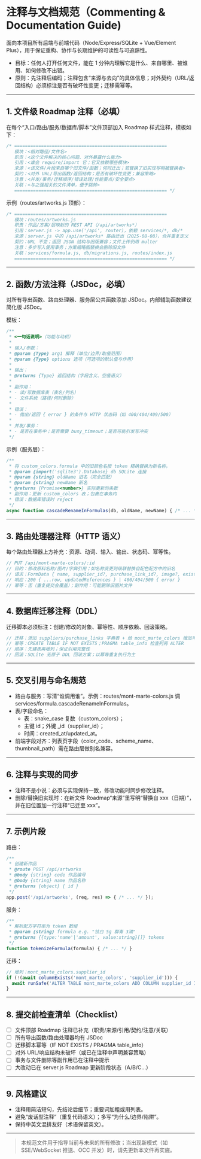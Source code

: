 # 注释与文档规范（Commenting & Documentation Guide)

面向本项目所有后端与前端代码（Node/Express/SQLite + Vue/Element Plus），用于保证重构、协作与长期维护的可读性与可追踪性。

- 目标：任何人打开任何文件，能在 1 分钟内理解它是什么、来自哪里、被谁用、如何修改不出错。
- 原则：先注释后编码；注释包含“来源与去向”的具体信息；对外契约（URL/返回结构）必须标注是否有破坏性变更；迁移需幂等。

---

## 1. 文件级 Roadmap 注释（必填）
在每个“入口/路由/服务/数据库/脚本”文件顶部加入 Roadmap 样式注释，模板如下：

```js
/* =========================================================
   模块：<相对路径/文件名>
   职责：<这个文件解决的核心问题、对外暴露什么能力>
   引用：<谁会 require/import 它；它又依赖哪些模块>
   来源：<该文件/片段来自哪个旧文件/函数；何时迁出；若替换了旧实现写明被替换者>
   契约：<对外 URL/导出函数/返回结构；是否有破坏性变更；兼容策略>
   注意：<并发/事务/迁移顺序/错误处理/性能要点/安全要点>
   关联：<与之强相关的文件清单，便于跳转>
   ========================================================= */
```

示例（routes/artworks.js 顶部）：
```js
/* =========================================================
   模块：routes/artworks.js
   职责：作品/方案/层映射的 REST API（/api/artworks*）
   引用：server.js -> app.use('/api', router)，依赖 services/*, db/*
   来源：server.js 中的 /api/artworks* 路由迁出（2025-08-08），合并重复定义
   契约：URL 不变；返回 JSON 结构与旧版兼容；文件上传仍用 multer
   注意：多步写入使用事务；方案缩略图替换会删除旧文件
   关联：services/formula.js, db/migrations.js, routes/index.js
   ========================================================= */
```

---

## 2. 函数/方法注释（JSDoc，必填）
对所有导出函数、路由处理器、服务层公共函数添加 JSDoc。内部辅助函数建议简化版 JSDoc。

模板：
```js
/**
 * <一句话说明>（功能与动机）
 *
 * 输入/参数：
 * @param {Type} arg1 解释（单位/边界/取值范围）
 * @param {Type} options 选项（可选项的默认值与作用）
 *
 * 输出：
 * @returns {Type} 返回结构（字段含义、空值语义）
 *
 * 副作用：
 * - 读/写数据库表（表名/列名）
 * - 文件系统（路径/何时删除）
 *
 * 错误：
 * - 抛出/返回 { error } 的条件与 HTTP 状态码（如 400/404/409/500）
 *
 * 并发/事务：
 * - 是否在事务中；是否需要 busy_timeout；是否可能引发写冲突
 */
```

示例（服务层）：
```js
/**
 * 将 custom_colors.formula 中的旧颜色名按 token 精确替换为新名称。
 * @param {import('sqlite3').Database} db SQLite 连接
 * @param {string} oldName 旧名（完全匹配）
 * @param {string} newName 新名
 * @returns {Promise<number>} 实际更新的条数
 * 副作用：更新 custom_colors 表；包裹在事务内
 * 错误：数据库错误时 reject
 */
async function cascadeRenameInFormulas(db, oldName, newName) { /* ... */ }
```

---

## 3. 路由处理器注释（HTTP 语义）
每个路由处理器上方补充：资源、动词、输入、输出、状态码、幂等性。

```js
// PUT /api/mont-marte-colors/:id
// 目的：修改原料名称/图片/字典引用；如名称变更则级联替换自配色配方中的旧名
// 请求：FormData { name, supplier_id?, purchase_link_id?, image?, existingImagePath? }
// 响应：200 { ...row, updatedReferences } | 400/404/500 { error }
// 幂等：否（重复提交会覆盖）；副作用：可能删除旧图片文件
```

---

## 4. 数据库迁移注释（DDL）
迁移脚本必须标注：创建/修改的对象、幂等性、顺序依赖、回滚策略。

```js
// 迁移：添加 suppliers/purchase_links 字典表 + 给 mont_marte_colors 增加可空外键列
// 幂等：CREATE TABLE IF NOT EXISTS；PRAGMA table_info 检查列再 ALTER
// 顺序：先建表再增列；保证引用完整性
// 回滚：SQLite 无原子 DDL 回滚方案；以幂等重复执行为主
```

---

## 5. 交叉引用与命名规范
- 路由与服务：写清“谁调用谁”。示例：routes/mont-marte-colors.js 调 services/formula.cascadeRenameInFormulas。
- 表/字段命名：
  - 表：snake_case 复数（custom_colors）；
  - 主键 id；外键 <ref>_id（supplier_id）；
  - 时间：created_at/updated_at。
- 前端字段对齐：列表页字段（color_code、scheme_name、thumbnail_path）需在路由层做别名兼容。

---

## 6. 注释与实现的同步
- 注释不是小说：必须与实现保持一致，修改功能时同步修改注释。
- 删除/替换旧实现时：在新文件 Roadmap“来源”里写明“替换自 xxx（日期）”，并在旧位置加一行注释“已迁至 xxx”。

---

## 7. 示例片段

路由：
```js
/**
 * 创建新作品
 * @route POST /api/artworks
 * @body {string} code 作品编号
 * @body {string} name 作品名称
 * @returns {object} { id }
 */
app.post('/api/artworks', (req, res) => { /* ... */ });
```

服务：
```js
/**
 * 解析配方字符串为 token 数组
 * @param {string} formula e.g. "钛白 5g 群青 3滴"
 * @returns {{type:'name'|'amount', value:string}[]} tokens
 */
function tokenizeFormula(formula) { /* ... */ }
```

迁移：
```js
// 增列：mont_marte_colors.supplier_id
if (!(await columnExists('mont_marte_colors', 'supplier_id'))) {
  await runSafe('ALTER TABLE mont_marte_colors ADD COLUMN supplier_id INTEGER NULL');
}
```

---

## 8. 提交前检查清单（Checklist）
- [ ] 文件顶部 Roadmap 注释已补充（职责/来源/引用/契约/注意/关联）
- [ ] 所有导出函数/路由处理器均有 JSDoc
- [ ] 迁移脚本幂等（IF NOT EXISTS / PRAGMA table_info）
- [ ] 对外 URL/响应结构未破坏（或已在注释中声明兼容策略）
- [ ] 事务与文件删除等副作用已在注释中提示
- [ ] 大改动已在 server.js Roadmap 更新阶段状态（A/B/C...）

---

## 9. 风格建议
- 注释用简洁短句，先结论后细节；重要词加粗或用列表。
- 避免“废话型注释”（重复代码语义）；多写“为什么/边界/陷阱”。
- 保持中英文混排友好（术语保留英文）。

---

> 本规范文件用于指导当前与未来的所有修改；当出现新模式（如 SSE/WebSocket 推送、OCC 并发）时，请先更新本文件再实施。
